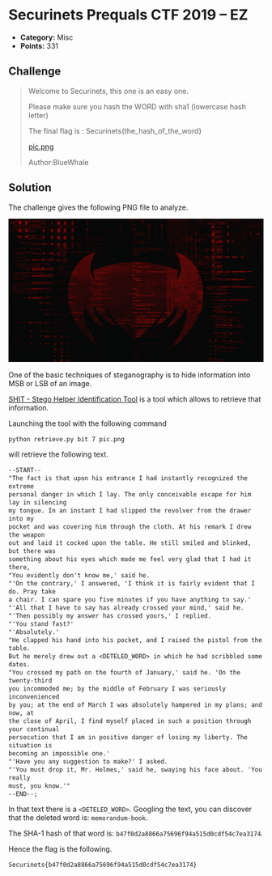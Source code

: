 # Securinets Prequals CTF 2019 – EZ

* **Category:** Misc
* **Points:** 331

## Challenge

> Welcome to Securinets, this one is an easy one.
>
> Please make sure you hash the WORD with sha1 (lowercase hash letter)
>
> The final flag is : Securinets{the_hash_of_the_word}
>
> [pic.png](pic.png)
>
> Author:BlueWhale

## Solution

The challenge gives the following PNG file to analyze.

![pic.png](pic.png)

One of the basic techniques of steganography is to hide information into MSB or LSB of an image.

[SHIT - Stego Helper Identification Tool](https://github.com/qll/shit) is a tool which allows to retrieve that information.

Launching the tool with the following command

```
python retrieve.py bit 7 pic.png 
```

will retrieve the following text.

```
--START--
"The fact is that upon his entrance I had instantly recognized the extreme
personal danger in which I lay. The only conceivable escape for him lay in silencing
my tongue. In an instant I had slipped the revolver from the drawer into my
pocket and was covering him through the cloth. At his remark I drew the weapon
out and laid it cocked upon the table. He still smiled and blinked, but there was
something about his eyes which made me feel very glad that I had it there,
"You evidently don't know me,' said he.
"'On the contrary,' I answered, 'I think it is fairly evident that I do. Pray take
a chair. I can spare you five minutes if you have anything to say.'
"'All that I have to say has already crossed your mind,' said he.
"'Then possibly my answer has crossed yours,' I replied.
"'You stand fast?'
"'Absolutely.'
"He clapped his hand into his pocket, and I raised the pistol from the table.
But he merely drew out a <DETELED_WORD> in which he had scribbled some
dates.
"You crossed my path on the fourth of January,' said he. 'On the twenty-third
you incommoded me; by the middle of February I was seriously inconvenienced
by you; at the end of March I was absolutely hampered in my plans; and now, at
the close of April, I find myself placed in such a position through your continual
persecution that I am in positive danger of losing my liberty. The situation is
becoming an impossible one.'
"'Have you any suggestion to make?' I asked.
"'You must drop it, Mr. Holmes,' said he, swaying his face about. 'You really
must, you know.'"
--END--;
```

In that text there is a `<DETELED_WORD>`. Googling the text, you can discover that the deleted word is: `memorandum-book`.

The SHA-1 hash of that word is: `b47f0d2a8866a75696f94a515d0cdf54c7ea3174`.

Hence the flag is the following.

```
Securinets{b47f0d2a8866a75696f94a515d0cdf54c7ea3174}
```
